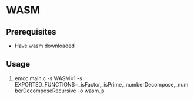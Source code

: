 # WASM

## Prerequisites

- Have wasm downloaded

## Usage

1. emcc main.c -s WASM=1 -s EXPORTED_FUNCTIONS=_isFactor,_isPrime,_numberDecompose,_numberDecomposeRecursive -o wasm.js
